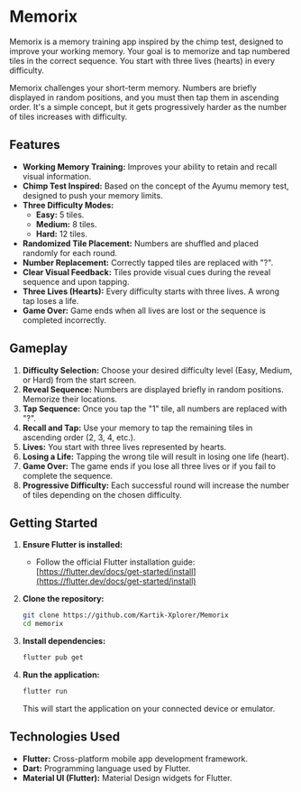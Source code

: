 # Memorix

Memorix is a memory training app inspired by the chimp test, designed to improve your working memory. Your goal is to memorize and tap numbered tiles in the correct sequence. You start with three lives (hearts) in every difficulty.

Memorix challenges your short-term memory. Numbers are briefly displayed in random positions, and you must then tap them in ascending order. It's a simple concept, but it gets progressively harder as the number of tiles increases with difficulty.

## Features

* **Working Memory Training:** Improves your ability to retain and recall visual information.
* **Chimp Test Inspired:** Based on the concept of the Ayumu memory test, designed to push your memory limits.
* **Three Difficulty Modes:**
    * **Easy:** 5 tiles.
    * **Medium:** 8 tiles.
    * **Hard:** 12 tiles.
* **Randomized Tile Placement:** Numbers are shuffled and placed randomly for each round.
* **Number Replacement:** Correctly tapped tiles are replaced with "?".
* **Clear Visual Feedback:** Tiles provide visual cues during the reveal sequence and upon tapping.
* **Three Lives (Hearts):** Every difficulty starts with three lives. A wrong tap loses a life.
* **Game Over:** Game ends when all lives are lost or the sequence is completed incorrectly.

## Gameplay

1.  **Difficulty Selection:** Choose your desired difficulty level (Easy, Medium, or Hard) from the start screen.
2.  **Reveal Sequence:** Numbers are displayed briefly in random positions. Memorize their locations.
3.  **Tap Sequence:** Once you tap the "1" tile, all numbers are replaced with "?".
4.  **Recall and Tap:** Use your memory to tap the remaining tiles in ascending order (2, 3, 4, etc.).
5.  **Lives:** You start with three lives represented by hearts.
6.  **Losing a Life:** Tapping the wrong tile will result in losing one life (heart).
7.  **Game Over:** The game ends if you lose all three lives or if you fail to complete the sequence.
8.  **Progressive Difficulty:** Each successful round will increase the number of tiles depending on the chosen difficulty.

## Getting Started

1.  **Ensure Flutter is installed:**
    * Follow the official Flutter installation guide: [https://flutter.dev/docs/get-started/install](https://flutter.dev/docs/get-started/install)
2.  **Clone the repository:**

    ```bash
    git clone https://github.com/Kartik-Xplorer/Memorix
    cd memorix
    ```

3.  **Install dependencies:**

    ```bash
    flutter pub get
    ```

4.  **Run the application:**

    ```bash
    flutter run
    ```

    This will start the application on your connected device or emulator.

## Technologies Used

* **Flutter:** Cross-platform mobile app development framework.
* **Dart:** Programming language used by Flutter.
* **Material UI (Flutter):** Material Design widgets for Flutter.
